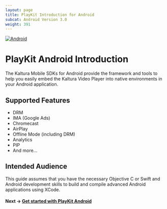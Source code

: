 ```yaml
---
layout: page
title: PlayKit Introduction for Android
subcat: Android Version 3.0
weight: 391
---
```


[![Android](https://img.shields.io/badge/Android-Supported-green.svg)](https://github.com/kaltura/player-sdk-native-ios)

# PlayKit Android Introduction

The Kaltura Mobile SDKs for Android provide the framework and tools to help you easily embed the Kaltura Video Player into native environments in your Android application.

## Supported Features

* DRM
* IMA (Google Ads)
* Chromecast
* AirPlay
* Offline Mode (including DRM)
* Analytics
* PIP
* And more...

## Intended Audience

This guide assumes that you have the necessary Objective C or Swift and Android development skills to build and compile advanced Android applications using XCode.

#### Next -> [Get started with PlayKit Android](https://github.com/kaltura/DeveloperPortalDocs/blob/playkit/documentation/PlayKit/iOS_GetStarted.md)
